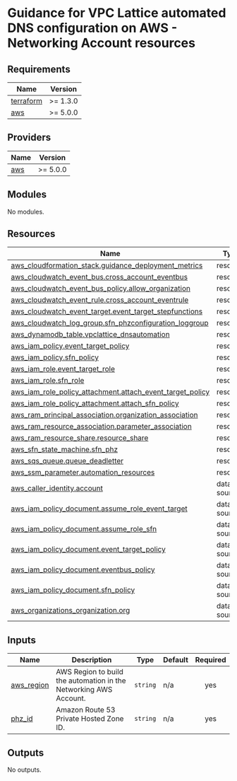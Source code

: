 <!-- BEGIN_TF_DOCS -->
# Guidance for VPC Lattice automated DNS configuration on AWS - Networking Account resources

## Requirements

| Name | Version |
|------|---------|
| <a name="requirement_terraform"></a> [terraform](#requirement\_terraform) | >= 1.3.0 |
| <a name="requirement_aws"></a> [aws](#requirement\_aws) | >= 5.0.0 |

## Providers

| Name | Version |
|------|---------|
| <a name="provider_aws"></a> [aws](#provider\_aws) | >= 5.0.0 |

## Modules

No modules.

## Resources

| Name | Type |
|------|------|
| [aws_cloudformation_stack.guidance_deployment_metrics](https://registry.terraform.io/providers/hashicorp/aws/latest/docs/resources/cloudformation_stack) | resource |
| [aws_cloudwatch_event_bus.cross_account_eventbus](https://registry.terraform.io/providers/hashicorp/aws/latest/docs/resources/cloudwatch_event_bus) | resource |
| [aws_cloudwatch_event_bus_policy.allow_organization](https://registry.terraform.io/providers/hashicorp/aws/latest/docs/resources/cloudwatch_event_bus_policy) | resource |
| [aws_cloudwatch_event_rule.cross_account_eventrule](https://registry.terraform.io/providers/hashicorp/aws/latest/docs/resources/cloudwatch_event_rule) | resource |
| [aws_cloudwatch_event_target.event_target_stepfunctions](https://registry.terraform.io/providers/hashicorp/aws/latest/docs/resources/cloudwatch_event_target) | resource |
| [aws_cloudwatch_log_group.sfn_phzconfiguration_loggroup](https://registry.terraform.io/providers/hashicorp/aws/latest/docs/resources/cloudwatch_log_group) | resource |
| [aws_dynamodb_table.vpclattice_dnsautomation](https://registry.terraform.io/providers/hashicorp/aws/latest/docs/resources/dynamodb_table) | resource |
| [aws_iam_policy.event_target_policy](https://registry.terraform.io/providers/hashicorp/aws/latest/docs/resources/iam_policy) | resource |
| [aws_iam_policy.sfn_policy](https://registry.terraform.io/providers/hashicorp/aws/latest/docs/resources/iam_policy) | resource |
| [aws_iam_role.event_target_role](https://registry.terraform.io/providers/hashicorp/aws/latest/docs/resources/iam_role) | resource |
| [aws_iam_role.sfn_role](https://registry.terraform.io/providers/hashicorp/aws/latest/docs/resources/iam_role) | resource |
| [aws_iam_role_policy_attachment.attach_event_target_policy](https://registry.terraform.io/providers/hashicorp/aws/latest/docs/resources/iam_role_policy_attachment) | resource |
| [aws_iam_role_policy_attachment.attach_sfn_policy](https://registry.terraform.io/providers/hashicorp/aws/latest/docs/resources/iam_role_policy_attachment) | resource |
| [aws_ram_principal_association.organization_association](https://registry.terraform.io/providers/hashicorp/aws/latest/docs/resources/ram_principal_association) | resource |
| [aws_ram_resource_association.parameter_association](https://registry.terraform.io/providers/hashicorp/aws/latest/docs/resources/ram_resource_association) | resource |
| [aws_ram_resource_share.resource_share](https://registry.terraform.io/providers/hashicorp/aws/latest/docs/resources/ram_resource_share) | resource |
| [aws_sfn_state_machine.sfn_phz](https://registry.terraform.io/providers/hashicorp/aws/latest/docs/resources/sfn_state_machine) | resource |
| [aws_sqs_queue.queue_deadletter](https://registry.terraform.io/providers/hashicorp/aws/latest/docs/resources/sqs_queue) | resource |
| [aws_ssm_parameter.automation_resources](https://registry.terraform.io/providers/hashicorp/aws/latest/docs/resources/ssm_parameter) | resource |
| [aws_caller_identity.account](https://registry.terraform.io/providers/hashicorp/aws/latest/docs/data-sources/caller_identity) | data source |
| [aws_iam_policy_document.assume_role_event_target](https://registry.terraform.io/providers/hashicorp/aws/latest/docs/data-sources/iam_policy_document) | data source |
| [aws_iam_policy_document.assume_role_sfn](https://registry.terraform.io/providers/hashicorp/aws/latest/docs/data-sources/iam_policy_document) | data source |
| [aws_iam_policy_document.event_target_policy](https://registry.terraform.io/providers/hashicorp/aws/latest/docs/data-sources/iam_policy_document) | data source |
| [aws_iam_policy_document.eventbus_policy](https://registry.terraform.io/providers/hashicorp/aws/latest/docs/data-sources/iam_policy_document) | data source |
| [aws_iam_policy_document.sfn_policy](https://registry.terraform.io/providers/hashicorp/aws/latest/docs/data-sources/iam_policy_document) | data source |
| [aws_organizations_organization.org](https://registry.terraform.io/providers/hashicorp/aws/latest/docs/data-sources/organizations_organization) | data source |

## Inputs

| Name | Description | Type | Default | Required |
|------|-------------|------|---------|:--------:|
| <a name="input_aws_region"></a> [aws\_region](#input\_aws\_region) | AWS Region to build the automation in the Networking AWS Account. | `string` | n/a | yes |
| <a name="input_phz_id"></a> [phz\_id](#input\_phz\_id) | Amazon Route 53 Private Hosted Zone ID. | `string` | n/a | yes |

## Outputs

No outputs.
<!-- END_TF_DOCS -->